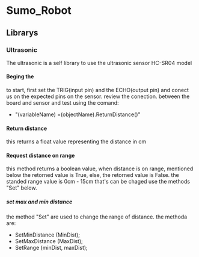 # Sumo_Robot
## Librarys
### Ultrasonic
The ultrasonic is a self library to use the ultrasonic sensor HC-SR04
model

#### Beging the 
to start, first set the TRIG(input pin) and the ECHO(output pin)
and conect us on the expected pins on the sensor. review the
conection.
between the board and sensor and test using the comand:

- "(variableName) =(objectName).ReturnDistance()"

#### Return distance
this returns a float value representing the distance in cm

#### Request distance on range
this method returns a boolean value, when distance is on range,
mentioned below the retorned value is True, else, the retorned value
is False. the standed range value is 0cm - 15cm that's can be chaged
use the methods "Set" below.
##### set max and min distance
the method "Set" are used to change the range of distance.
the methoda are:
- SetMinDistance (MinDist);
- SetMaxDistance (MaxDist);
- SetRange (minDist, maxDist);